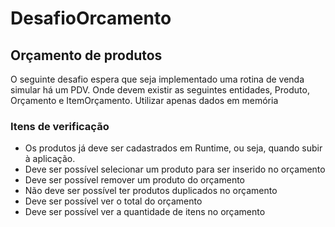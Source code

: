 # DesafioOrcamento
## Orçamento de produtos

O seguinte desafio espera que seja implementado uma rotina de venda simular há um PDV.
Onde devem existir as seguintes entidades, Produto, Orçamento e ItemOrçamento.
Utilizar apenas dados em memória

### Itens de verificação
* Os produtos já deve ser cadastrados em Runtime, ou seja, quando subir à aplicação.
* Deve ser possível selecionar um produto para ser inserido no orçamento
* Deve ser possível remover um produto do orçamento
* Não deve ser possível ter produtos duplicados no orçamento
* Deve ser possível ver o total do orçamento
* Deve ser possível ver a quantidade de itens no orçamento
